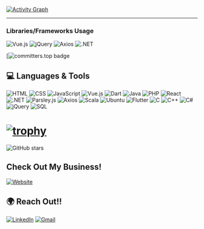 

[![Activity Graph](https://github-readme-activity-graph.vercel.app/graph?username=aref-abt&theme=react-dark)](https://github.com/ashutosh00710/github-readme-activity-graph)


---
### Libraries/Frameworks Usage
![Vue.js](https://img.shields.io/badge/Vue.js-67%25-000000?style=for-the-badge&logo=vue.js&logoColor=green&label=Vue.js&logoWidth=40&color=greenk&labelColor=black)
![jQuery](https://img.shields.io/badge/jQuery-13%25-000000?style=for-the-badge&logo=jquery&logoColor=green&label=jQuery&logoWidth=40&color=greenk&labelColor=black)
![Axios](https://img.shields.io/badge/Axios-11%25-000000?style=for-the-badge&logo=axios&logoColor=green&label=Axios&logoWidth=40&color=greenk&labelColor=black)
![.NET](https://img.shields.io/badge/.NET-9%25-000000?style=for-the-badge&logo=dotnet&logoColor=green&label=.NET&logoWidth=40&color=greenk&labelColor=black)

[![committers.top badge](https://user-badge.committers.top/lebanon_private/Aref-abt)


## 💻 **Languages & Tools**  
![HTML](https://img.shields.io/badge/HTML5-E34F26?style=for-the-badge&logo=html5&logoColor=white)
![CSS](https://img.shields.io/badge/CSS3-1572B6?style=for-the-badge&logo=css3&logoColor=white)
![JavaScript](https://img.shields.io/badge/JavaScript-F7DF1E?style=for-the-badge&logo=javascript&logoColor=black)
![Vue.js](https://img.shields.io/badge/Vue.js-4FC08D?style=for-the-badge&logo=vue.js&logoColor=white)
![Dart](https://img.shields.io/badge/Dart-0175C2?style=for-the-badge&logo=dart&logoColor=white)
![Java](https://img.shields.io/badge/Java-007396?style=for-the-badge&logo=java&logoColor=white)
![PHP](https://img.shields.io/badge/PHP-777BB4?style=for-the-badge&logo=php&logoColor=white)
![React](https://img.shields.io/badge/React-61DAFB?style=for-the-badge&logo=react&logoColor=white)
![.NET](https://img.shields.io/badge/.NET-512BD4?style=for-the-badge&logo=dotnet&logoColor=white)
![Parsley.js](https://img.shields.io/badge/Parsley.js-1BC46B?style=for-the-badge&logo=parsley&logoColor=white)
![Axios](https://img.shields.io/badge/Axios-5A29E4?style=for-the-badge&logo=axios&logoColor=white)
![Scala](https://img.shields.io/badge/Scala-DC322F?style=for-the-badge&logo=scala&logoColor=white)
![Ubuntu](https://img.shields.io/badge/Ubuntu-E95420?style=for-the-badge&logo=ubuntu&logoColor=white)
![Flutter](https://img.shields.io/badge/Flutter-02569B?style=for-the-badge&logo=flutter&logoColor=white)
![C](https://img.shields.io/badge/C-00599C?style=for-the-badge&logo=c&logoColor=white)
![C++](https://img.shields.io/badge/C%2B%2B-00599C?style=for-the-badge&logo=c%2B%2B&logoColor=white)
![C#](https://img.shields.io/badge/C%23-239120?style=for-the-badge&logo=c-sharp&logoColor=white)
![jQuery](https://img.shields.io/badge/jQuery-0769AD?style=for-the-badge&logo=jquery&logoColor=white)
![SQL](https://img.shields.io/badge/SQL-4479A1?style=for-the-badge&logo=postgresql&logoColor=white)

# [![trophy](https://github-profile-trophy.vercel.app/?username=aref-abt&rank=SSS,SS,S,AAA,AA,A&theme=gruvbox)](https://github.com/ryo-ma/github-profile-trophy)
![GitHub stars](https://img.shields.io/github/stars/Aref-abt?style=social)

## Check Out My Business!
[![Website](https://img.shields.io/badge/Website-4285F4?style=for-the-badge&logo=google-chrome&logoColor=white)](https://www.devitty.com)

## 🌍 **Reach Out!!**  
[![LinkedIn](https://img.shields.io/badge/LinkedIn-0A66C2?style=for-the-badge&logo=linkedin&logoColor=white)](https://www.linkedin.com/in/aref-abou-trabi-6a73aa181/)
[![Gmail](https://img.shields.io/badge/Gmail-D14836?style=for-the-badge&logo=gmail&logoColor=white)](mailto:aref.aboutrabi7@gmail.com)

